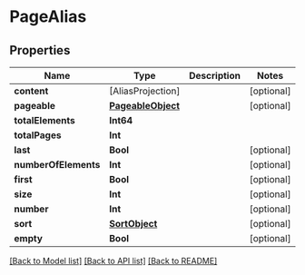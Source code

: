 # PageAlias

## Properties
Name | Type | Description | Notes
------------ | ------------- | ------------- | -------------
**content** | [AliasProjection] |  | [optional] 
**pageable** | [**PageableObject**](PageableObject) |  | [optional] 
**totalElements** | **Int64** |  | 
**totalPages** | **Int** |  | 
**last** | **Bool** |  | [optional] 
**numberOfElements** | **Int** |  | [optional] 
**first** | **Bool** |  | [optional] 
**size** | **Int** |  | [optional] 
**number** | **Int** |  | [optional] 
**sort** | [**SortObject**](SortObject) |  | [optional] 
**empty** | **Bool** |  | [optional] 

[[Back to Model list]](../README#documentation-for-models) [[Back to API list]](../README#documentation-for-api-endpoints) [[Back to README]](../README)


